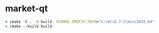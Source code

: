 # market-qt

```cmd
> cmake -S . -B build -DCMAKE_PREFIX_PATH="C:\Qt\6.7.2\msvc2019_64"
> cmake --build build
```
